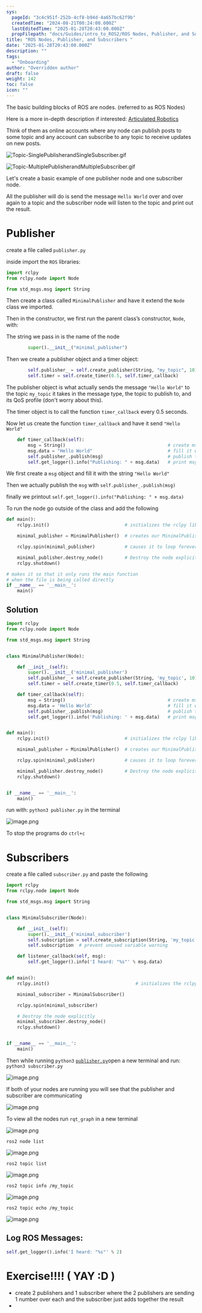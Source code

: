 ```yaml
---
sys:
  pageId: "3c4c951f-252b-4cf8-b94d-4a657bc62f9b"
  createdTime: "2024-08-21T00:24:00.000Z"
  lastEditedTime: "2025-01-28T20:43:00.000Z"
  propFilepath: "docs/Guides/intro_to_ROS2/ROS Nodes, Publisher, and Subscribers .md"
title: "ROS Nodes, Publisher, and Subscribers "
date: "2025-01-28T20:43:00.000Z"
description: ""
tags:
  - "Onboarding"
author: "Overridden author"
draft: false
weight: 142
toc: false
icon: ""
---
```


The basic building blocks of ROS are nodes. (referred to as ROS Nodes)

Here is a more in-depth description if interested: [Articulated Robotics](https://articulatedrobotics.xyz/tutorials/ready-for-ros/ros-overview#2-nodes)

Think of them as online accounts where any node can publish posts to some topic and any account can subscribe to any topic to receive updates on new posts.

![Topic-SinglePublisherandSingleSubscriber.gif](https://docs.ros.org/en/humble/_images/Topic-SinglePublisherandSingleSubscriber.gif)

![Topic-MultiplePublisherandMultipleSubscriber.gif](https://docs.ros.org/en/humble/_images/Topic-MultiplePublisherandMultipleSubscriber.gif)

Let's create a basic example of one publisher node and one subscriber node.

All the publisher will do is send the message `Hello World` over and over again to a topic and the subscriber node will listen to the topic and print out the result.

# Publisher

create a file called `publisher.py` 

inside import the `ROS` libraries:

```python
import rclpy
from rclpy.node import Node

from std_msgs.msg import String
```

Then create a class called `MinimalPublisher` and have it extend the `Node` class we imported.

Then in the constructor, we first run the parent class’s constructor, `Node`, with:

The string we pass in is the name of the node

```python
        super().__init__("minimal_publisher")
```

Then we create a publisher object and a timer object:

```python
        self.publisher_ = self.create_publisher(String, "my_topic", 10)
        self.timer = self.create_timer(0.5, self.timer_callback)
```

The publisher object is what actually sends the message `"Hello World"` to the topic `my_topic` it takes in the message type, the topic to publish to, and its QoS profile (don't worry about this).

The timer object is to call the function `timer_callback` every 0.5 seconds.

Now let us create the function `timer_callback` and have it send `"Hello World"`

```python
    def timer_callback(self):
        msg = String()                                      # create msg object
        msg.data = "Hello World"                            # fill it with data
        self.publisher_.publish(msg)                        # publish the message
        self.get_logger().info("Publishing: " + msg.data)   # print msg
```

We first create a `msg` object and fill it with the string `"Hello World"`

Then we actually publish the `msg` with `self.publisher_.publish(msg)`

finally we printout `self.get_logger().info("Publishing: " + msg.data)`

To run the node go outside of the class and add the following

```python
def main():
    rclpy.init()                            # initializes the rclpy library

    minimal_publisher = MinimalPublisher()  # creates our MinimalPublisher object

    rclpy.spin(minimal_publisher)           # causes it to loop forever

    minimal_publisher.destroy_node()        # Destroy the node explicitly
    rclpy.shutdown()

# makes it so that it only runs the main function
# when the file is being called directly
if __name__ == '__main__': 
    main()
```

## Solution

```python
import rclpy
from rclpy.node import Node

from std_msgs.msg import String


class MinimalPublisher(Node):

    def __init__(self):
        super().__init__('minimal_publisher')
        self.publisher_ = self.create_publisher(String, 'my_topic', 10)
        self.timer = self.create_timer(0.5, self.timer_callback)

    def timer_callback(self):
        msg = String()                                      # create msg object
        msg.data = 'Hello World'                            # fill it with data
        self.publisher_.publish(msg)                        # publish the message
        self.get_logger().info('Publishing: ' + msg.data)   # print msg


def main():
    rclpy.init()                            # initializes the rclpy library

    minimal_publisher = MinimalPublisher()  # creates our MinimalPublisher object

    rclpy.spin(minimal_publisher)           # causes it to loop forever

    minimal_publisher.destroy_node()        # Destroy the node explicitly
    rclpy.shutdown()


if __name__ == '__main__':
    main()
```

run with: `python3 publisher.py` in the terminal

![image.png](https://prod-files-secure.s3.us-west-2.amazonaws.com/d518164a-d88e-44d1-a4ee-3adb3bd8bce0/9214accb-ad5b-44f1-a31c-b3167c59138b/image.png?X-Amz-Algorithm=AWS4-HMAC-SHA256&X-Amz-Content-Sha256=UNSIGNED-PAYLOAD&X-Amz-Credential=ASIAZI2LB4662U27W3OU%2F20250329%2Fus-west-2%2Fs3%2Faws4_request&X-Amz-Date=20250329T003821Z&X-Amz-Expires=3600&X-Amz-Security-Token=IQoJb3JpZ2luX2VjEAAaCXVzLXdlc3QtMiJHMEUCICnai5AXe%2FmYJDimLPsLpfNhc%2BOYA%2B%2FtOSjti4m0rBrEAiEA%2BH3ldhZSkQGnT0Y0wygGPNLUxCnqWiRBH8OVfBT6tZwq%2FwMIaBAAGgw2Mzc0MjMxODM4MDUiDCHCoYIjTPSv2sXVzircAwLLDIUKD%2BIlwkpwRGS8luoOSOdivYU9xODjo9yMi1uVOxcX8LeUW84FIegvSvTEY7N4d6EAfSgSweXqWQRN28Tfhdxc2P3aaxmllne0jgylI4XbU%2BDxqCEY3cl%2F26kDrt7AdSDv1oQG4p3MnwCEXw30TbT5ZukBXayvqNKMMLgyQx4GRHy4Ojr7e6ZuvlfQoP5crav8RMkYEQA3B%2Fxi7GkkPtV%2Bhq5JtEw1hfZLXQvKITINDWeqokdCqJqWXl5Ax4obI4i%2BCUmwFJ26rGIWOotSZzlvGLK8XpocbM1Q4r2NmaFxPuwePwghLzmIsnqZZCcnVmkBGTrahJthZ8T8klHBjVpjKetz2c%2B59nAhsqzMlo8BFpLnDUV0Ec4OdihqsHJI%2FXwaIR1rjymM8QjwPjDfbydlea2%2FFRpXqiRp%2BHwlNKBOVaeP72TOrwQAWC3Xir7Lu3eTj3nwMXTu9YhpdxvqmDXRjcAikZgQncnBgwyaZhFWgLYkmx0nGY7VJ%2Fb7f1WGAVH5nqsVyK%2BoRWvaah45m9WqTLit7a66jwcDIpE%2BlQUbWJk4OZL8fbKyZKFNc89HkJMssmbPz5R5agaSdE2kiuazfg8cstvY7%2Bq203o%2BDTCSZDBuURI%2BNJa5MO3enL8GOqUBVMBvgEf06kLQW6nck54ioQa%2F2J0%2BVf3Gt7xTNkd%2F%2Fo%2B3%2FML4EtXfTYW%2FKKZgy4RicdgC0xt93m%2BjYn%2BN7o5FTNP2hUXjWjYe%2Fg%2BLF%2FmkGNMgIrW8Ols7F6WBok5Zw5Yt7tXdB2nOBecdtfXLEyTWMQRqCLaBCAdJRkKYbxFqELECT1wFG5HtqVyD6%2BwpSKDiHCs00ohZnzNyoW8TmGI1Nvweqs42&X-Amz-Signature=e3dd421eb54c66b053c4509f71fe566d4c4a99231bec91808f822d25fa926ed8&X-Amz-SignedHeaders=host&x-id=GetObject)

To stop the programs do `ctrl+c`

# Subscribers

create a file called `subscriber.py` and paste the following

```python
import rclpy
from rclpy.node import Node

from std_msgs.msg import String


class MinimalSubscriber(Node):

    def __init__(self):
        super().__init__('minimal_subscriber')
        self.subscription = self.create_subscription(String, 'my_topic', self.listener_callback, 10)
        self.subscription  # prevent unused variable warning

    def listener_callback(self, msg):
        self.get_logger().info('I heard: "%s"' % msg.data)


def main():
    rclpy.init()                                # initializes the rclpy library

    minimal_subscriber = MinimalSubscriber()

    rclpy.spin(minimal_subscriber)

    # Destroy the node explicitly
    minimal_subscriber.destroy_node()
    rclpy.shutdown()


if __name__ == '__main__':
    main()
```

Then while running `python3` [`publisher.py`](http://publisher.py/)open a new terminal and run: `python3 subscriber.py` 

![image.png](https://prod-files-secure.s3.us-west-2.amazonaws.com/d518164a-d88e-44d1-a4ee-3adb3bd8bce0/611fccf2-c738-4dbd-94e9-98f209092866/image.png?X-Amz-Algorithm=AWS4-HMAC-SHA256&X-Amz-Content-Sha256=UNSIGNED-PAYLOAD&X-Amz-Credential=ASIAZI2LB4662U27W3OU%2F20250329%2Fus-west-2%2Fs3%2Faws4_request&X-Amz-Date=20250329T003821Z&X-Amz-Expires=3600&X-Amz-Security-Token=IQoJb3JpZ2luX2VjEAAaCXVzLXdlc3QtMiJHMEUCICnai5AXe%2FmYJDimLPsLpfNhc%2BOYA%2B%2FtOSjti4m0rBrEAiEA%2BH3ldhZSkQGnT0Y0wygGPNLUxCnqWiRBH8OVfBT6tZwq%2FwMIaBAAGgw2Mzc0MjMxODM4MDUiDCHCoYIjTPSv2sXVzircAwLLDIUKD%2BIlwkpwRGS8luoOSOdivYU9xODjo9yMi1uVOxcX8LeUW84FIegvSvTEY7N4d6EAfSgSweXqWQRN28Tfhdxc2P3aaxmllne0jgylI4XbU%2BDxqCEY3cl%2F26kDrt7AdSDv1oQG4p3MnwCEXw30TbT5ZukBXayvqNKMMLgyQx4GRHy4Ojr7e6ZuvlfQoP5crav8RMkYEQA3B%2Fxi7GkkPtV%2Bhq5JtEw1hfZLXQvKITINDWeqokdCqJqWXl5Ax4obI4i%2BCUmwFJ26rGIWOotSZzlvGLK8XpocbM1Q4r2NmaFxPuwePwghLzmIsnqZZCcnVmkBGTrahJthZ8T8klHBjVpjKetz2c%2B59nAhsqzMlo8BFpLnDUV0Ec4OdihqsHJI%2FXwaIR1rjymM8QjwPjDfbydlea2%2FFRpXqiRp%2BHwlNKBOVaeP72TOrwQAWC3Xir7Lu3eTj3nwMXTu9YhpdxvqmDXRjcAikZgQncnBgwyaZhFWgLYkmx0nGY7VJ%2Fb7f1WGAVH5nqsVyK%2BoRWvaah45m9WqTLit7a66jwcDIpE%2BlQUbWJk4OZL8fbKyZKFNc89HkJMssmbPz5R5agaSdE2kiuazfg8cstvY7%2Bq203o%2BDTCSZDBuURI%2BNJa5MO3enL8GOqUBVMBvgEf06kLQW6nck54ioQa%2F2J0%2BVf3Gt7xTNkd%2F%2Fo%2B3%2FML4EtXfTYW%2FKKZgy4RicdgC0xt93m%2BjYn%2BN7o5FTNP2hUXjWjYe%2Fg%2BLF%2FmkGNMgIrW8Ols7F6WBok5Zw5Yt7tXdB2nOBecdtfXLEyTWMQRqCLaBCAdJRkKYbxFqELECT1wFG5HtqVyD6%2BwpSKDiHCs00ohZnzNyoW8TmGI1Nvweqs42&X-Amz-Signature=12d67a37ebff619f5ecdbb79c22df42cd7e1266e0231e561bb436f8f2590498e&X-Amz-SignedHeaders=host&x-id=GetObject)

If both of your nodes are running you will see that the publisher and subscriber are communicating

![image.png](https://prod-files-secure.s3.us-west-2.amazonaws.com/d518164a-d88e-44d1-a4ee-3adb3bd8bce0/eea428b5-1cf0-43bb-a30b-81cbaf6c5c78/image.png?X-Amz-Algorithm=AWS4-HMAC-SHA256&X-Amz-Content-Sha256=UNSIGNED-PAYLOAD&X-Amz-Credential=ASIAZI2LB4662U27W3OU%2F20250329%2Fus-west-2%2Fs3%2Faws4_request&X-Amz-Date=20250329T003821Z&X-Amz-Expires=3600&X-Amz-Security-Token=IQoJb3JpZ2luX2VjEAAaCXVzLXdlc3QtMiJHMEUCICnai5AXe%2FmYJDimLPsLpfNhc%2BOYA%2B%2FtOSjti4m0rBrEAiEA%2BH3ldhZSkQGnT0Y0wygGPNLUxCnqWiRBH8OVfBT6tZwq%2FwMIaBAAGgw2Mzc0MjMxODM4MDUiDCHCoYIjTPSv2sXVzircAwLLDIUKD%2BIlwkpwRGS8luoOSOdivYU9xODjo9yMi1uVOxcX8LeUW84FIegvSvTEY7N4d6EAfSgSweXqWQRN28Tfhdxc2P3aaxmllne0jgylI4XbU%2BDxqCEY3cl%2F26kDrt7AdSDv1oQG4p3MnwCEXw30TbT5ZukBXayvqNKMMLgyQx4GRHy4Ojr7e6ZuvlfQoP5crav8RMkYEQA3B%2Fxi7GkkPtV%2Bhq5JtEw1hfZLXQvKITINDWeqokdCqJqWXl5Ax4obI4i%2BCUmwFJ26rGIWOotSZzlvGLK8XpocbM1Q4r2NmaFxPuwePwghLzmIsnqZZCcnVmkBGTrahJthZ8T8klHBjVpjKetz2c%2B59nAhsqzMlo8BFpLnDUV0Ec4OdihqsHJI%2FXwaIR1rjymM8QjwPjDfbydlea2%2FFRpXqiRp%2BHwlNKBOVaeP72TOrwQAWC3Xir7Lu3eTj3nwMXTu9YhpdxvqmDXRjcAikZgQncnBgwyaZhFWgLYkmx0nGY7VJ%2Fb7f1WGAVH5nqsVyK%2BoRWvaah45m9WqTLit7a66jwcDIpE%2BlQUbWJk4OZL8fbKyZKFNc89HkJMssmbPz5R5agaSdE2kiuazfg8cstvY7%2Bq203o%2BDTCSZDBuURI%2BNJa5MO3enL8GOqUBVMBvgEf06kLQW6nck54ioQa%2F2J0%2BVf3Gt7xTNkd%2F%2Fo%2B3%2FML4EtXfTYW%2FKKZgy4RicdgC0xt93m%2BjYn%2BN7o5FTNP2hUXjWjYe%2Fg%2BLF%2FmkGNMgIrW8Ols7F6WBok5Zw5Yt7tXdB2nOBecdtfXLEyTWMQRqCLaBCAdJRkKYbxFqELECT1wFG5HtqVyD6%2BwpSKDiHCs00ohZnzNyoW8TmGI1Nvweqs42&X-Amz-Signature=73bae22d3c9f424a3fcbb5b4d60b5d3afe734a14ae49986b9ecb968d3856af99&X-Amz-SignedHeaders=host&x-id=GetObject)

To view all the nodes run `rqt_graph` in a new terminal

![image.png](https://prod-files-secure.s3.us-west-2.amazonaws.com/d518164a-d88e-44d1-a4ee-3adb3bd8bce0/1d98e964-4318-4d62-b5c4-8c8f78368598/image.png?X-Amz-Algorithm=AWS4-HMAC-SHA256&X-Amz-Content-Sha256=UNSIGNED-PAYLOAD&X-Amz-Credential=ASIAZI2LB4662U27W3OU%2F20250329%2Fus-west-2%2Fs3%2Faws4_request&X-Amz-Date=20250329T003821Z&X-Amz-Expires=3600&X-Amz-Security-Token=IQoJb3JpZ2luX2VjEAAaCXVzLXdlc3QtMiJHMEUCICnai5AXe%2FmYJDimLPsLpfNhc%2BOYA%2B%2FtOSjti4m0rBrEAiEA%2BH3ldhZSkQGnT0Y0wygGPNLUxCnqWiRBH8OVfBT6tZwq%2FwMIaBAAGgw2Mzc0MjMxODM4MDUiDCHCoYIjTPSv2sXVzircAwLLDIUKD%2BIlwkpwRGS8luoOSOdivYU9xODjo9yMi1uVOxcX8LeUW84FIegvSvTEY7N4d6EAfSgSweXqWQRN28Tfhdxc2P3aaxmllne0jgylI4XbU%2BDxqCEY3cl%2F26kDrt7AdSDv1oQG4p3MnwCEXw30TbT5ZukBXayvqNKMMLgyQx4GRHy4Ojr7e6ZuvlfQoP5crav8RMkYEQA3B%2Fxi7GkkPtV%2Bhq5JtEw1hfZLXQvKITINDWeqokdCqJqWXl5Ax4obI4i%2BCUmwFJ26rGIWOotSZzlvGLK8XpocbM1Q4r2NmaFxPuwePwghLzmIsnqZZCcnVmkBGTrahJthZ8T8klHBjVpjKetz2c%2B59nAhsqzMlo8BFpLnDUV0Ec4OdihqsHJI%2FXwaIR1rjymM8QjwPjDfbydlea2%2FFRpXqiRp%2BHwlNKBOVaeP72TOrwQAWC3Xir7Lu3eTj3nwMXTu9YhpdxvqmDXRjcAikZgQncnBgwyaZhFWgLYkmx0nGY7VJ%2Fb7f1WGAVH5nqsVyK%2BoRWvaah45m9WqTLit7a66jwcDIpE%2BlQUbWJk4OZL8fbKyZKFNc89HkJMssmbPz5R5agaSdE2kiuazfg8cstvY7%2Bq203o%2BDTCSZDBuURI%2BNJa5MO3enL8GOqUBVMBvgEf06kLQW6nck54ioQa%2F2J0%2BVf3Gt7xTNkd%2F%2Fo%2B3%2FML4EtXfTYW%2FKKZgy4RicdgC0xt93m%2BjYn%2BN7o5FTNP2hUXjWjYe%2Fg%2BLF%2FmkGNMgIrW8Ols7F6WBok5Zw5Yt7tXdB2nOBecdtfXLEyTWMQRqCLaBCAdJRkKYbxFqELECT1wFG5HtqVyD6%2BwpSKDiHCs00ohZnzNyoW8TmGI1Nvweqs42&X-Amz-Signature=cb43514de5ebb8f1d45a9414c9d6f8100114f0d96bcdedab54769e5581586e96&X-Amz-SignedHeaders=host&x-id=GetObject)

`ros2 node list`

![image.png](https://prod-files-secure.s3.us-west-2.amazonaws.com/d518164a-d88e-44d1-a4ee-3adb3bd8bce0/680ac8cf-e6d9-4164-9ece-5b9a6fccffee/image.png?X-Amz-Algorithm=AWS4-HMAC-SHA256&X-Amz-Content-Sha256=UNSIGNED-PAYLOAD&X-Amz-Credential=ASIAZI2LB4662U27W3OU%2F20250329%2Fus-west-2%2Fs3%2Faws4_request&X-Amz-Date=20250329T003821Z&X-Amz-Expires=3600&X-Amz-Security-Token=IQoJb3JpZ2luX2VjEAAaCXVzLXdlc3QtMiJHMEUCICnai5AXe%2FmYJDimLPsLpfNhc%2BOYA%2B%2FtOSjti4m0rBrEAiEA%2BH3ldhZSkQGnT0Y0wygGPNLUxCnqWiRBH8OVfBT6tZwq%2FwMIaBAAGgw2Mzc0MjMxODM4MDUiDCHCoYIjTPSv2sXVzircAwLLDIUKD%2BIlwkpwRGS8luoOSOdivYU9xODjo9yMi1uVOxcX8LeUW84FIegvSvTEY7N4d6EAfSgSweXqWQRN28Tfhdxc2P3aaxmllne0jgylI4XbU%2BDxqCEY3cl%2F26kDrt7AdSDv1oQG4p3MnwCEXw30TbT5ZukBXayvqNKMMLgyQx4GRHy4Ojr7e6ZuvlfQoP5crav8RMkYEQA3B%2Fxi7GkkPtV%2Bhq5JtEw1hfZLXQvKITINDWeqokdCqJqWXl5Ax4obI4i%2BCUmwFJ26rGIWOotSZzlvGLK8XpocbM1Q4r2NmaFxPuwePwghLzmIsnqZZCcnVmkBGTrahJthZ8T8klHBjVpjKetz2c%2B59nAhsqzMlo8BFpLnDUV0Ec4OdihqsHJI%2FXwaIR1rjymM8QjwPjDfbydlea2%2FFRpXqiRp%2BHwlNKBOVaeP72TOrwQAWC3Xir7Lu3eTj3nwMXTu9YhpdxvqmDXRjcAikZgQncnBgwyaZhFWgLYkmx0nGY7VJ%2Fb7f1WGAVH5nqsVyK%2BoRWvaah45m9WqTLit7a66jwcDIpE%2BlQUbWJk4OZL8fbKyZKFNc89HkJMssmbPz5R5agaSdE2kiuazfg8cstvY7%2Bq203o%2BDTCSZDBuURI%2BNJa5MO3enL8GOqUBVMBvgEf06kLQW6nck54ioQa%2F2J0%2BVf3Gt7xTNkd%2F%2Fo%2B3%2FML4EtXfTYW%2FKKZgy4RicdgC0xt93m%2BjYn%2BN7o5FTNP2hUXjWjYe%2Fg%2BLF%2FmkGNMgIrW8Ols7F6WBok5Zw5Yt7tXdB2nOBecdtfXLEyTWMQRqCLaBCAdJRkKYbxFqELECT1wFG5HtqVyD6%2BwpSKDiHCs00ohZnzNyoW8TmGI1Nvweqs42&X-Amz-Signature=dd798505ef240b405210360c47adf0ba7cc904ebef7212ff9c618ed0775d494c&X-Amz-SignedHeaders=host&x-id=GetObject)

`ros2 topic list`

![image.png](https://prod-files-secure.s3.us-west-2.amazonaws.com/d518164a-d88e-44d1-a4ee-3adb3bd8bce0/eee2ebe1-27ef-4a4a-96fb-2ca54126fb29/image.png?X-Amz-Algorithm=AWS4-HMAC-SHA256&X-Amz-Content-Sha256=UNSIGNED-PAYLOAD&X-Amz-Credential=ASIAZI2LB4662U27W3OU%2F20250329%2Fus-west-2%2Fs3%2Faws4_request&X-Amz-Date=20250329T003821Z&X-Amz-Expires=3600&X-Amz-Security-Token=IQoJb3JpZ2luX2VjEAAaCXVzLXdlc3QtMiJHMEUCICnai5AXe%2FmYJDimLPsLpfNhc%2BOYA%2B%2FtOSjti4m0rBrEAiEA%2BH3ldhZSkQGnT0Y0wygGPNLUxCnqWiRBH8OVfBT6tZwq%2FwMIaBAAGgw2Mzc0MjMxODM4MDUiDCHCoYIjTPSv2sXVzircAwLLDIUKD%2BIlwkpwRGS8luoOSOdivYU9xODjo9yMi1uVOxcX8LeUW84FIegvSvTEY7N4d6EAfSgSweXqWQRN28Tfhdxc2P3aaxmllne0jgylI4XbU%2BDxqCEY3cl%2F26kDrt7AdSDv1oQG4p3MnwCEXw30TbT5ZukBXayvqNKMMLgyQx4GRHy4Ojr7e6ZuvlfQoP5crav8RMkYEQA3B%2Fxi7GkkPtV%2Bhq5JtEw1hfZLXQvKITINDWeqokdCqJqWXl5Ax4obI4i%2BCUmwFJ26rGIWOotSZzlvGLK8XpocbM1Q4r2NmaFxPuwePwghLzmIsnqZZCcnVmkBGTrahJthZ8T8klHBjVpjKetz2c%2B59nAhsqzMlo8BFpLnDUV0Ec4OdihqsHJI%2FXwaIR1rjymM8QjwPjDfbydlea2%2FFRpXqiRp%2BHwlNKBOVaeP72TOrwQAWC3Xir7Lu3eTj3nwMXTu9YhpdxvqmDXRjcAikZgQncnBgwyaZhFWgLYkmx0nGY7VJ%2Fb7f1WGAVH5nqsVyK%2BoRWvaah45m9WqTLit7a66jwcDIpE%2BlQUbWJk4OZL8fbKyZKFNc89HkJMssmbPz5R5agaSdE2kiuazfg8cstvY7%2Bq203o%2BDTCSZDBuURI%2BNJa5MO3enL8GOqUBVMBvgEf06kLQW6nck54ioQa%2F2J0%2BVf3Gt7xTNkd%2F%2Fo%2B3%2FML4EtXfTYW%2FKKZgy4RicdgC0xt93m%2BjYn%2BN7o5FTNP2hUXjWjYe%2Fg%2BLF%2FmkGNMgIrW8Ols7F6WBok5Zw5Yt7tXdB2nOBecdtfXLEyTWMQRqCLaBCAdJRkKYbxFqELECT1wFG5HtqVyD6%2BwpSKDiHCs00ohZnzNyoW8TmGI1Nvweqs42&X-Amz-Signature=476476b568385786db4ddf0db15b5f81cabb5d9267037ba2ba642d22d30c2bd2&X-Amz-SignedHeaders=host&x-id=GetObject)

`ros2 topic info /my_topic`

![image.png](https://prod-files-secure.s3.us-west-2.amazonaws.com/d518164a-d88e-44d1-a4ee-3adb3bd8bce0/6288ef12-cb9e-406f-b9eb-65feed3a9011/image.png?X-Amz-Algorithm=AWS4-HMAC-SHA256&X-Amz-Content-Sha256=UNSIGNED-PAYLOAD&X-Amz-Credential=ASIAZI2LB4662U27W3OU%2F20250329%2Fus-west-2%2Fs3%2Faws4_request&X-Amz-Date=20250329T003821Z&X-Amz-Expires=3600&X-Amz-Security-Token=IQoJb3JpZ2luX2VjEAAaCXVzLXdlc3QtMiJHMEUCICnai5AXe%2FmYJDimLPsLpfNhc%2BOYA%2B%2FtOSjti4m0rBrEAiEA%2BH3ldhZSkQGnT0Y0wygGPNLUxCnqWiRBH8OVfBT6tZwq%2FwMIaBAAGgw2Mzc0MjMxODM4MDUiDCHCoYIjTPSv2sXVzircAwLLDIUKD%2BIlwkpwRGS8luoOSOdivYU9xODjo9yMi1uVOxcX8LeUW84FIegvSvTEY7N4d6EAfSgSweXqWQRN28Tfhdxc2P3aaxmllne0jgylI4XbU%2BDxqCEY3cl%2F26kDrt7AdSDv1oQG4p3MnwCEXw30TbT5ZukBXayvqNKMMLgyQx4GRHy4Ojr7e6ZuvlfQoP5crav8RMkYEQA3B%2Fxi7GkkPtV%2Bhq5JtEw1hfZLXQvKITINDWeqokdCqJqWXl5Ax4obI4i%2BCUmwFJ26rGIWOotSZzlvGLK8XpocbM1Q4r2NmaFxPuwePwghLzmIsnqZZCcnVmkBGTrahJthZ8T8klHBjVpjKetz2c%2B59nAhsqzMlo8BFpLnDUV0Ec4OdihqsHJI%2FXwaIR1rjymM8QjwPjDfbydlea2%2FFRpXqiRp%2BHwlNKBOVaeP72TOrwQAWC3Xir7Lu3eTj3nwMXTu9YhpdxvqmDXRjcAikZgQncnBgwyaZhFWgLYkmx0nGY7VJ%2Fb7f1WGAVH5nqsVyK%2BoRWvaah45m9WqTLit7a66jwcDIpE%2BlQUbWJk4OZL8fbKyZKFNc89HkJMssmbPz5R5agaSdE2kiuazfg8cstvY7%2Bq203o%2BDTCSZDBuURI%2BNJa5MO3enL8GOqUBVMBvgEf06kLQW6nck54ioQa%2F2J0%2BVf3Gt7xTNkd%2F%2Fo%2B3%2FML4EtXfTYW%2FKKZgy4RicdgC0xt93m%2BjYn%2BN7o5FTNP2hUXjWjYe%2Fg%2BLF%2FmkGNMgIrW8Ols7F6WBok5Zw5Yt7tXdB2nOBecdtfXLEyTWMQRqCLaBCAdJRkKYbxFqELECT1wFG5HtqVyD6%2BwpSKDiHCs00ohZnzNyoW8TmGI1Nvweqs42&X-Amz-Signature=dd254870616631239fce1e2d9fcdd85492f9b1c0befedb9d3f8a272c33b28631&X-Amz-SignedHeaders=host&x-id=GetObject)

`ros2 topic echo /my_topic`

![image.png](https://prod-files-secure.s3.us-west-2.amazonaws.com/d518164a-d88e-44d1-a4ee-3adb3bd8bce0/0a6fcb4d-422d-4a6c-a803-749ef4adf2c6/image.png?X-Amz-Algorithm=AWS4-HMAC-SHA256&X-Amz-Content-Sha256=UNSIGNED-PAYLOAD&X-Amz-Credential=ASIAZI2LB4662U27W3OU%2F20250329%2Fus-west-2%2Fs3%2Faws4_request&X-Amz-Date=20250329T003821Z&X-Amz-Expires=3600&X-Amz-Security-Token=IQoJb3JpZ2luX2VjEAAaCXVzLXdlc3QtMiJHMEUCICnai5AXe%2FmYJDimLPsLpfNhc%2BOYA%2B%2FtOSjti4m0rBrEAiEA%2BH3ldhZSkQGnT0Y0wygGPNLUxCnqWiRBH8OVfBT6tZwq%2FwMIaBAAGgw2Mzc0MjMxODM4MDUiDCHCoYIjTPSv2sXVzircAwLLDIUKD%2BIlwkpwRGS8luoOSOdivYU9xODjo9yMi1uVOxcX8LeUW84FIegvSvTEY7N4d6EAfSgSweXqWQRN28Tfhdxc2P3aaxmllne0jgylI4XbU%2BDxqCEY3cl%2F26kDrt7AdSDv1oQG4p3MnwCEXw30TbT5ZukBXayvqNKMMLgyQx4GRHy4Ojr7e6ZuvlfQoP5crav8RMkYEQA3B%2Fxi7GkkPtV%2Bhq5JtEw1hfZLXQvKITINDWeqokdCqJqWXl5Ax4obI4i%2BCUmwFJ26rGIWOotSZzlvGLK8XpocbM1Q4r2NmaFxPuwePwghLzmIsnqZZCcnVmkBGTrahJthZ8T8klHBjVpjKetz2c%2B59nAhsqzMlo8BFpLnDUV0Ec4OdihqsHJI%2FXwaIR1rjymM8QjwPjDfbydlea2%2FFRpXqiRp%2BHwlNKBOVaeP72TOrwQAWC3Xir7Lu3eTj3nwMXTu9YhpdxvqmDXRjcAikZgQncnBgwyaZhFWgLYkmx0nGY7VJ%2Fb7f1WGAVH5nqsVyK%2BoRWvaah45m9WqTLit7a66jwcDIpE%2BlQUbWJk4OZL8fbKyZKFNc89HkJMssmbPz5R5agaSdE2kiuazfg8cstvY7%2Bq203o%2BDTCSZDBuURI%2BNJa5MO3enL8GOqUBVMBvgEf06kLQW6nck54ioQa%2F2J0%2BVf3Gt7xTNkd%2F%2Fo%2B3%2FML4EtXfTYW%2FKKZgy4RicdgC0xt93m%2BjYn%2BN7o5FTNP2hUXjWjYe%2Fg%2BLF%2FmkGNMgIrW8Ols7F6WBok5Zw5Yt7tXdB2nOBecdtfXLEyTWMQRqCLaBCAdJRkKYbxFqELECT1wFG5HtqVyD6%2BwpSKDiHCs00ohZnzNyoW8TmGI1Nvweqs42&X-Amz-Signature=876a51876300b6e479ff8c53c15d17f39bbe0b7f2a2dc866a411eb1ea2e47e4e&X-Amz-SignedHeaders=host&x-id=GetObject)

## Log ROS Messages:

```python
self.get_logger().info('I heard: "%s"' % 2)
```

# Exercise!!!! ( YAY :D )

- create 2 publishers and 1 subscriber where the 2 publishers are sending 1 number over each and the subscriber just adds together the result
- 
